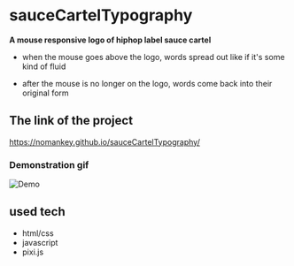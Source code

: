 # sauceCartelTypography
**A mouse responsive logo of hiphop label sauce cartel** 


* when the mouse goes above the logo, words spread out like if it's some kind of fluid

* after the mouse is no longer on the logo, words come back into their original form

## The link of the project
https://nomankey.github.io/sauceCartelTypography/


### Demonstration gif

![Demo](https://user-images.githubusercontent.com/62369960/119097284-8155d200-ba4f-11eb-9a36-5e82940ef0a7.gif)

## used tech

* html/css
* javascript
* pixi.js
